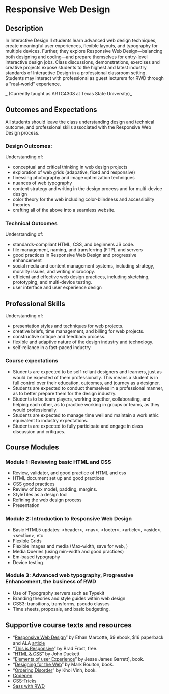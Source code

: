 # Responsive Web Design

## Description
In Interactive Design II students learn advanced web design techniques, create meaningful user experiences, flexible layouts, and typography for multiple devices. Further, they explore Responsive Web Design—balancing both designing and coding—and prepare themselves for entry-level interactive design jobs. Class discussions, demonstrations, exercises and creative projects expose students to the highest and latest industry standards of Interactive Design in a professional classroom setting. Students may interact with professional as guest lecturers for RWD through a "real-world" experience.

_ (Currently taught as ARTC4308 at Texas State University)_


## Outcomes and Expectations
All students should leave the class understanding design and technical outcome, and professional skills associated with the Responsive Web Design process.

### Design Outcomes:
Understanding of:
* conceptual and critical thinking in web design projects
* exploration of web grids (adapative, fixed and responsive)
* finessing photography and image optimization techniques
* nuances of web typography
* content strategy and writing in the design process and for multi-device design
* color theory for the web including color-blindness and accessibility theories
* crafting all of the above into a seamless website.


### Technical Outcomes
Understanding of:
* standards-compliant HTML, CSS, and beginners JS code.
* file management, naming, and transferring (FTP), and servers
* good practices in Responsive Web Design and progressive enhancement
* social media and content management systems, including strategy, morality issues, and writing microcopy.
* efficient and effective web design practices, including sketching, prototyping, and multi-device testing.
* user interface and user experience design

## Professional Skills
Understanding of:
* presentation styles and techniques for web projects.
* creative briefs, time management, and billing for web projects.
* constructive critique and feedback process.
* flexible and adaptive nature of the design industry and technology.
* self-reliance in a fast-paced industry

### Course expectations
*	Students are expected to be self-reliant designers and learners, just as would be expected of them professionally. This means a student is in full control over their education, outcomes, and journey as a designer.
*	Students are expected to conduct themselves in a professional manner, as to better prepare them for the design industry.
*	Students to be team players, working together, collaborating, and helping each other, as to practice working in groups or teams, as they would professionally.
*	Students are expected to manage time well and maintain a work ethic equivalent to industry expectations.
*	Students are expected to fully participate and engage in class discussion and critiques.


## Course Modules
### Module 1: Reviewing basic HTML and CSS
* Review, validator, and good practice of HTML and css
* HTML document set up and good practices
* CSS good practices
* Review of box model, padding, margins.
* StyleTiles as a design tool
* Refining the web design process
* Presentation

### Module 2: Introduction to Responsive Web Design
* Basic HTML5 updates: &lt;header&gt;, &lt;nav&gt;, &lt;footer&gt;, &lt;article&gt;, &lt;aside&gt;, &lt;section&gt;, etc
* Flexible Grids
* Flexible images and media (Max-width, save for web, )
* Media Queries (using min-width and good practices)
* Em-based typography
* Device testing

### Module 3: Advanced web typography, Progressive Enhancement, the business of RWD
* Use of Typography servers such as Typekit
* Branding theories and style guides within web design
* CSS3: transitions, transforms, pseudo classes
* Time sheets, proposals, and  basic budgetting.


## Supportive course texts and resources
* “[Responsive Web Design](http://www.abookapart.com)” by Ethan Marcotte, $9 ebook, $16 paperback and ALA [article](http://www.alistapart.com/article/responsive-web-design/)
* “[This is Responsive](http://bradfrost.github.io/this-is-responsive/)” by Brad Frost, free.
* “[HTML & CSS](http://www.htmlandcssbook.com/)” by John Duckett
* “[Elements of user Experience]()” by Jesse James Garrett], book.
* “[Designing for the Web](http://www.fivesimplesteps.co.uk)” by Mark Boulton, book.
* “[Ordering Disorder]()” by Khoi Vinh, book.
* [Codepen](http://www.codepen.io)
* [CSS-Tricks](http://www.css-tricks.com)
* [Sass with RWD](http://thesassway.com/intermediate/responsive-web-design-in-sass-using-media-queries-in-sass-32)
